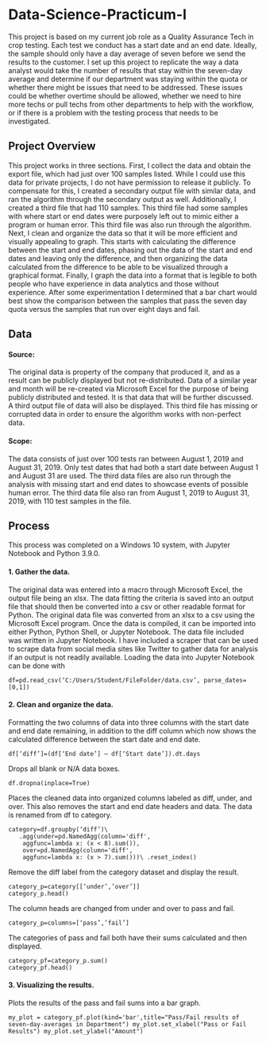 # Data-Science-Practicum-I
This project is based on my current job role as a Quality Assurance Tech in crop testing. Each test we conduct has a start date and an end date. Ideally, the sample should only have a day average of seven before we send the results to the customer. I set up this project to replicate the way a data analyst would take the number of results that stay within the seven-day average and determine if our department was staying within the quota or whether there might be issues that need to be addressed. These issues could be whether overtime should be allowed, whether we need to hire more techs or pull techs from other departments to help with the workflow, or if there is a problem with the testing process that needs to be investigated. 
 
## Project Overview
This project works in three sections. First, I collect the data and obtain the export file, which had just over 100 samples listed. While I could use this data for private projects, I do not have permission to release it publicly. To compensate for this, I created a secondary output file with similar data, and ran the algorithm through the secondary output as well. Additionally, I created a third file that had 110 samples. This third file had some samples with where start or end dates were purposely left out to mimic either a program or human error. This third file was also run through the algorithm. 
Next, I clean and organize the data so that it will be more efficient and visually appealing to graph. This starts with calculating the difference between the start and end dates, phasing out the data of the start and end dates and leaving only the difference, and then organizing the data calculated from the difference to be able to be visualized through a graphical format.
Finally, I graph the data into a format that is legible to both people who have experience in data analytics and those without experience. After some experimentation I determined that a bar chart would best show the comparison between the samples that pass the seven day quota versus the samples that run over eight days and fail. 

## Data
#### Source: 
The original data is property of the company that produced it, and as a result can be publicly displayed but not re-distributed. Data of a similar year and month will be re-created via Microsoft Excel for the purpose of being publicly distributed and tested. It is that data that will be further discussed. A third output file of data will also be displayed. This third file has missing or corrupted data in order to ensure the algorithm works with non-perfect data. 
#### Scope: 
The data consists of just over 100 tests ran between August 1, 2019 and August 31, 2019. Only test dates that had both a start date between August 1 and August 31 are used. The third data files are also run through the analysis with missing start and end dates to showcase events of possible human error. The third data file also ran from August 1, 2019 to August 31, 2019, with 110 test samples in the file. 

## Process
This process was completed on a Windows 10 system, with Jupyter Notebook and Python 3.9.0.
#### 1.	Gather the data. 
The original data was entered into a macro through Microsoft Excel, the output file being an xlsx. 
The data fitting the criteria is saved into an output file that should then be converted into a csv or other readable format for Python. The original data file was converted from an xlsx to a csv using the Microsoft Excel program.
Once the data is compiled, it can be imported into either Python, Python Shell, or Jupyter Notebook. The data file included was written in Jupyter Notebook. 
I have included a scraper that can be used to scrape data from social media sites like Twitter to gather data for analysis if an output is not readily available. 
Loading the data into Jupyter Notebook can be done with 

```
df=pd.read_csv(‘C:/Users/Student/FileFolder/data.csv’, parse_dates=[0,1])
```

#### 2.	Clean and organize the data.  
Formatting the two columns of data into three columns with the start date and end date remaining, in addition to the diff column which now shows the calculated difference between the start date and end date. 

```
df[‘diff’]=(df[‘End date’] – df[‘Start date’]).dt.days
```

Drops all blank or N/A data boxes.

```
df.dropna(inplace=True)
```

Places the cleaned data into organized columns labeled as diff, under, and over. This also removes the start and end date headers and data. The data is renamed from df to category. 

```
category=df.groupby(‘diff’)\ 
   .agg(under=pd.NamedAgg(column='diff', 
    aggfunc=lambda x: (x < 8).sum()), 
    over=pd.NamedAgg(column='diff',  
    aggfunc=lambda x: (x > 7).sum()))\ .reset_index()
  ```
  
Remove the diff label from the category dataset and display the result. 

```
category_p=category[[‘under’,’over’]]
category_p.head()
 ```
    
The column heads are changed from under and over to pass and fail.

```
category_p=columns=[‘pass’,’fail’]
```

The categories of pass and fail both have their sums calculated and then displayed.

```
category_pf=category_p.sum()
category_pf.head()
```
#### 3.	Visualizing the results. 
Plots the results of the pass and fail sums into a bar graph. 

```
my_plot = category_pf.plot(kind='bar',title="Pass/Fail results of seven-day-averages in Department") my_plot.set_xlabel("Pass or Fail Results") my_plot.set_ylabel("Amount")
```
